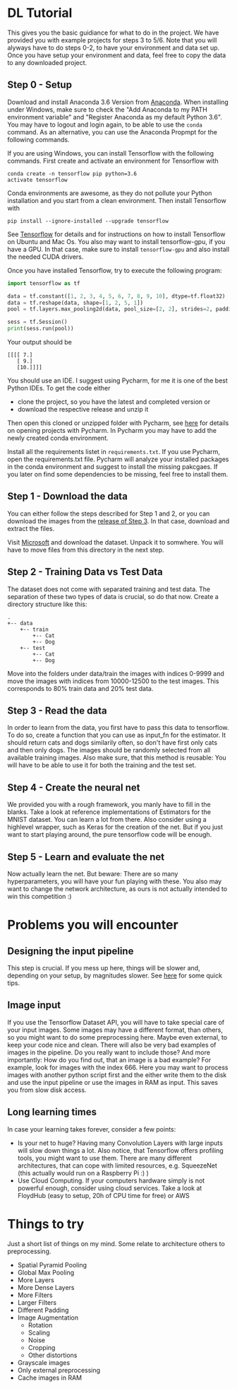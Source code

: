 # DL Tutorial
This gives you the basic guidiance for what to do in the project. We have provided you with example projects for steps 3 to 5/6. Note that you will alyways have to do steps 0-2, to have your environment and data set up. Once you have setup your environment and data, feel free to copy the data to any downloaded project.

## Step 0 - Setup
Download and install Anaconda 3.6 Version from [Anaconda](https://www.anaconda.com/download/). When installing under Windows, make sure to check the "Add Anaconda to my PATH environment variable" and "Register Anaconda as my default Python 3.6". You may have to logout and login again, to be able to use the ``conda`` command. As an alternative, you can use the Anaconda Propmpt for the following commands.

If you are using Windows, you can install Tensorflow with the following commands. First create and activate an environment for Tensorflow with 
```
conda create -n tensorflow pip python=3.6
activate tensorflow
```
Conda environments are awesome, as they do not pollute your Python installation and you start from a clean environment. Then install Tensorflow with
```
pip install --ignore-installed --upgrade tensorflow
```
See [Tensorflow](https://www.tensorflow.org/install/) for details and for instructions on how to install Tensorflow on Ubuntu and Mac Os.
You also may want to install tensorflow-gpu, if you have a GPU. In that case, make sure to install ``tensorflow-gpu`` and also install the needed CUDA drivers.

Once you have installed Tensorflow, try to execute the following program:

```python
import tensorflow as tf

data = tf.constant([1, 2, 3, 4, 5, 6, 7, 8, 9, 10], dtype=tf.float32)
data = tf.reshape(data, shape=[1, 2, 5, 1])
pool = tf.layers.max_pooling2d(data, pool_size=[2, 2], strides=2, padding='same')

sess = tf.Session()
print(sess.run(pool))

```

Your output should be 
```
[[[[ 7.]
   [ 9.]
   [10.]]]]
```

You should use an IDE. I suggest using Pycharm, for me it is one of the best Python IDEs. To get the code either 
- clone the project, so you have the latest and completed version or 
- download the respective release and unzip it 

Then open this cloned or unzipped folder with Pycharm, see [here](https://www.jetbrains.com/help/pycharm/opening-reopening-and-closing-projects.html) for details on opening projects with Pycharm. In Pycharm you may have to add the newly created conda environment. 

Install all the requirements listet in `requirements.txt`. If you use Pycharm, open the requirements.txt file. Pycharm will analyze your installed packages in the conda environment and suggest to install the missing pakcgaes. If you later on find some dependencies to be missing, feel free to install them.

## Step 1 - Download the data
You can either follow the steps described for Step 1 and 2, or you can download the images from the [release of Step 3](https://github.com/pfehrmann/ML-Example-Steps/releases/download/step-3/data.zip). In that case, download and extract the files.

Visit [Microsoft](https://www.microsoft.com/en-us/download/details.aspx?id=54765) and download the dataset. Unpack it to somwhere. You will have to move files from this directory in the next step.

## Step 2 - Training Data vs Test Data
The dataset does not come with separated training and test data. The separation of these two types of data is crucial, so do that now. Create a directory structure like this:
```
.
+-- data
    +-- train
        +-- Cat
        +-- Dog
    +-- test
        +-- Cat
        +-- Dog
```      
Move into the folders under data/train the images with indices 0-9999 and move the images with indices from 10000-12500 to the test images.
This corresponds to 80% train data and 20% test data.

## Step 3 - Read the data
In order to learn from the data, you first have to pass this data to tensorflow. 
To do so, create a function that you can use as input_fn for the estimator. 
It should return cats and dogs similarily often, so don't have first only cats and then only dogs. 
The images should be randomly selected from all available training images. 
Also make sure, that this method is reusable: You will have to be able to use it for both the training and the test set.

## Step 4 - Create the neural net
We provided you with a rough framework, you manly have to fill in the blanks. 
Take a look at reference implementations of Estimators for the MNIST dataset. 
You can learn a lot from there.
Also consider using a highlevel wrapper, such as Keras for the creation of the net.
But if you just want to start playing around, the pure tensorflow code will be enough.

## Step 5 - Learn and evaluate the net
Now actually learn the net. But beware: There are so many hyperparameters, you will have your fun playing with these. You also may want to change the network architecture, as ours is not actually intended to win this competition :)

# Problems you will encounter
## Designing the input pipeline
This step is crucial. If you mess up here, things will be slower and, depending on your setup, by magnitudes slower.
See [here](https://www.tensorflow.org/performance/performance_guide#input_pipeline_optimization) for some quick tips.

## Image input
If you use the Tensorflow Dataset API, you will have to take special care of your input images. 
Some images may have a different format, than others, so you might want to do some preprocessing here. 
Maybe even external, to keep your code nice and clean.
There will also be very bad examples of images in the pipeline. 
Do you really want to include those? 
And more importantly: How do you find out, that an image is a bad example?
For example, look for images with the index 666. 
Here you may want to process images with another python script first and the either write them to the disk and use the input pipeline or use the images in RAM as input. 
This saves you from slow disk access.

## Long learning times
In case your learning takes forever, consider a few points:
- Is your net to huge? Having many Convolution Layers with large inputs will slow down things a lot. Also notice, that Tensorflow offers profiling tools, you might want to use them. There are many different architectures, that can cope with limited resources, e.g. SqueezeNet (this actually would run on a Raspberry Pi :) )
- Use Cloud Computing. If your computers hardware simply is not powerful enough, consider using cloud services. Take a look at FloydHub (easy to setup, 20h of CPU time for free) or AWS

# Things to try
Just a short list of things on my mind. Some relate to architecture others to preprocessing.
- Spatial Pyramid Pooling
- Global Max Pooling
- More Layers
- More Dense Layers
- More Filters
- Larger Filters
- Different Padding
- Image Augmentation
    - Rotation
    - Scaling
    - Noise
    - Cropping
    - Other distortions
- Grayscale images
- Only external preprocessing
- Cache images in RAM

